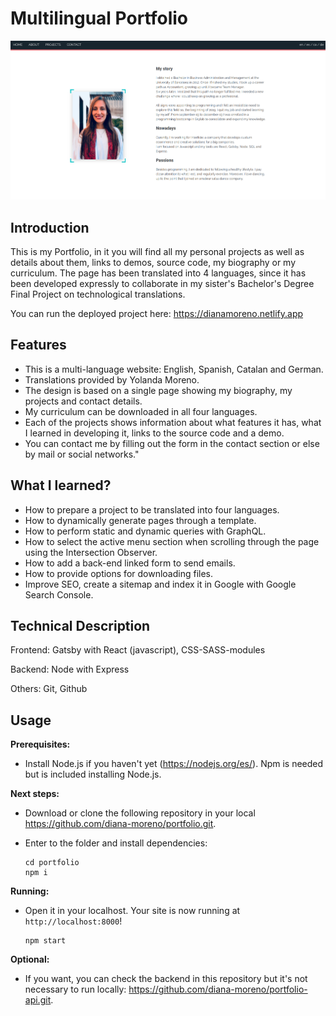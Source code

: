 # Multilingual Portfolio

![Main](./src/images/projects/portfolio.png)

## Introduction

This is my Portfolio, in it you will find all my personal projects as well as details about them, links to demos, source code, my biography or my curriculum. The page has been translated into 4 languages, since it has been developed expressly to collaborate in my sister's Bachelor's Degree Final Project on technological translations.

You can run the deployed project here: https://dianamoreno.netlify.app


## Features
  - This is a multi-language website: English, Spanish, Catalan and German.
  - Translations provided by Yolanda Moreno.
  - The design is based on a single page showing my biography, my projects and contact details.
  - My curriculum can be downloaded in all four languages.
  - Each of the projects shows information about what features it has, what I learned in developing it, links to the source code and a demo.
  - You can contact me by filling out the form in the contact section or else by mail or social networks."


## What I learned?

  - How to prepare a project to be translated into four languages.
  - How to dynamically generate pages through a template.
  - How to perform static and dynamic queries with GraphQL.
  - How to select the active menu section when scrolling through the page using the Intersection Observer.
  - How to add a back-end linked form to send emails.
  - How to provide options for downloading files.
  - Improve SEO, create a sitemap and index it in Google with Google Search Console.


## Technical Description

Frontend: Gatsby with React (javascript), CSS-SASS-modules

Backend: Node with Express

Others: Git, Github


## Usage

**Prerequisites:**

- Install Node.js if you haven't yet (https://nodejs.org/es/). Npm is needed but is included installing Node.js.

**Next steps:**

- Download or clone the following repository in your local https://github.com/diana-moreno/portfolio.git.

- Enter to the folder and install dependencies:

  ```shell
  cd portfolio
  npm i
  ```

**Running:**

- Open it in your localhost. Your site is now running at `http://localhost:8000`!

  ```shell
  npm start
  ```

**Optional:**

- If you want, you can check the backend in this repository but it's not necessary to run locally: https://github.com/diana-moreno/portfolio-api.git.
